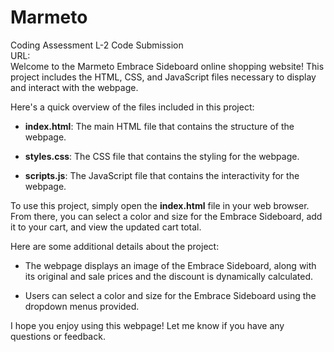 # Marmeto
Coding Assessment L-2 Code Submission<br>
URL: <br>
Welcome to the Marmeto Embrace Sideboard online shopping website! This project includes the HTML, CSS, and JavaScript files necessary to display and interact with the webpage.

Here's a quick overview of the files included in this project:

*   **index.html**: The main HTML file that contains the structure of the webpage.
    
*   **styles.css**: The CSS file that contains the styling for the webpage.
    
*   **scripts.js**: The JavaScript file that contains the interactivity for the webpage.
    

To use this project, simply open the **index.html** file in your web browser. From there, you can select a color and size for the Embrace Sideboard, add it to your cart, and view the updated cart total.

Here are some additional details about the project:

*   The webpage displays an image of the Embrace Sideboard, along with its original and sale prices and the discount is dynamically calculated.
    
*   Users can select a color and size for the Embrace Sideboard using the dropdown menus provided.
    

I hope you enjoy using this webpage! Let me know if you have any questions or feedback.
